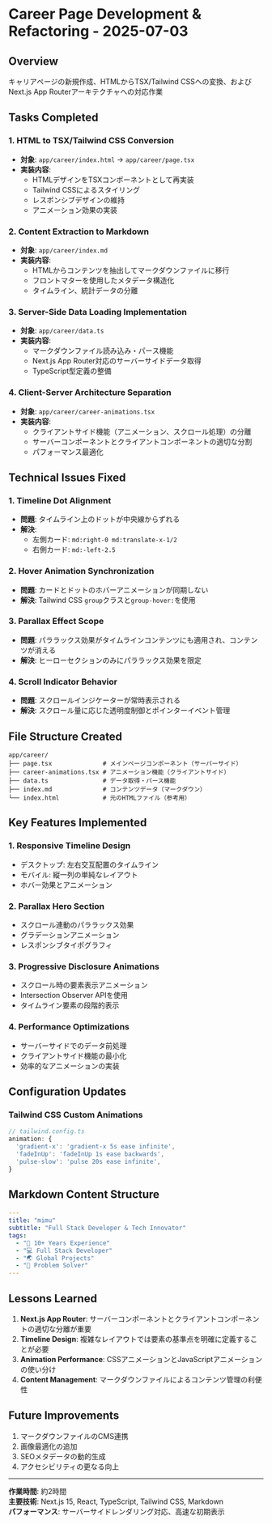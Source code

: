 # Career Page Development & Refactoring - 2025-07-03

## Overview
キャリアページの新規作成、HTMLからTSX/Tailwind CSSへの変換、およびNext.js App Routerアーキテクチャへの対応作業

## Tasks Completed

### 1. HTML to TSX/Tailwind CSS Conversion
- **対象**: `app/career/index.html` → `app/career/page.tsx`
- **実装内容**:
  - HTMLデザインをTSXコンポーネントとして再実装
  - Tailwind CSSによるスタイリング
  - レスポンシブデザインの維持
  - アニメーション効果の実装

### 2. Content Extraction to Markdown
- **対象**: `app/career/index.md`
- **実装内容**:
  - HTMLからコンテンツを抽出してマークダウンファイルに移行
  - フロントマターを使用したメタデータ構造化
  - タイムライン、統計データの分離

### 3. Server-Side Data Loading Implementation
- **対象**: `app/career/data.ts`
- **実装内容**:
  - マークダウンファイル読み込み・パース機能
  - Next.js App Router対応のサーバーサイドデータ取得
  - TypeScript型定義の整備

### 4. Client-Server Architecture Separation
- **対象**: `app/career/career-animations.tsx`
- **実装内容**:
  - クライアントサイド機能（アニメーション、スクロール処理）の分離
  - サーバーコンポーネントとクライアントコンポーネントの適切な分割
  - パフォーマンス最適化

## Technical Issues Fixed

### 1. Timeline Dot Alignment
- **問題**: タイムライン上のドットが中央線からずれる
- **解決**: 
  - 左側カード: `md:right-0 md:translate-x-1/2`
  - 右側カード: `md:-left-2.5`

### 2. Hover Animation Synchronization
- **問題**: カードとドットのホバーアニメーションが同期しない
- **解決**: Tailwind CSS `group`クラスと`group-hover:`を使用

### 3. Parallax Effect Scope
- **問題**: パララックス効果がタイムラインコンテンツにも適用され、コンテンツが消える
- **解決**: ヒーローセクションのみにパララックス効果を限定

### 4. Scroll Indicator Behavior
- **問題**: スクロールインジケーターが常時表示される
- **解決**: スクロール量に応じた透明度制御とポインターイベント管理

## File Structure Created

```
app/career/
├── page.tsx              # メインページコンポーネント（サーバーサイド）
├── career-animations.tsx # アニメーション機能（クライアントサイド）
├── data.ts               # データ取得・パース機能
├── index.md              # コンテンツデータ（マークダウン）
└── index.html            # 元のHTMLファイル（参考用）
```

## Key Features Implemented

### 1. Responsive Timeline Design
- デスクトップ: 左右交互配置のタイムライン
- モバイル: 縦一列の単純なレイアウト
- ホバー効果とアニメーション

### 2. Parallax Hero Section
- スクロール連動のパララックス効果
- グラデーションアニメーション
- レスポンシブタイポグラフィ

### 3. Progressive Disclosure Animations
- スクロール時の要素表示アニメーション
- Intersection Observer APIを使用
- タイムライン要素の段階的表示

### 4. Performance Optimizations
- サーバーサイドでのデータ前処理
- クライアントサイド機能の最小化
- 効率的なアニメーションの実装

## Configuration Updates

### Tailwind CSS Custom Animations
```typescript
// tailwind.config.ts
animation: {
  'gradient-x': 'gradient-x 5s ease infinite',
  'fadeInUp': 'fadeInUp 1s ease backwards',
  'pulse-slow': 'pulse 20s ease infinite',
}
```

## Markdown Content Structure
```yaml
---
title: "mimu"
subtitle: "Full Stack Developer & Tech Innovator"
tags:
  - "🚀 10+ Years Experience"
  - "💻 Full Stack Developer"
  - "🌏 Global Projects"
  - "🎯 Problem Solver"
---
```

## Lessons Learned

1. **Next.js App Router**: サーバーコンポーネントとクライアントコンポーネントの適切な分離が重要
2. **Timeline Design**: 複雑なレイアウトでは要素の基準点を明確に定義することが必要
3. **Animation Performance**: CSSアニメーションとJavaScriptアニメーションの使い分け
4. **Content Management**: マークダウンファイルによるコンテンツ管理の利便性

## Future Improvements

1. マークダウンファイルのCMS連携
2. 画像最適化の追加
3. SEOメタデータの動的生成
4. アクセシビリティの更なる向上

---

**作業時間**: 約2時間  
**主要技術**: Next.js 15, React, TypeScript, Tailwind CSS, Markdown  
**パフォーマンス**: サーバーサイドレンダリング対応、高速な初期表示